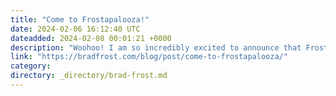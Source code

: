 ```yaml
---
title: "Come to Frostapalooza!"
date: 2024-02-06 16:12:40 UTC
dateadded: 2024-02-08 00:01:21 +0000
description: "Woohoo! I am so incredibly excited to announce that Frostapalooza is now live! The show is on August 17th at Mr. Smalls Theatre in Pittsburgh, PA, and you can see the event on Mr. Smalls’ website and get tickets at […]"
link: "https://bradfrost.com/blog/post/come-to-frostapalooza/"
category:
directory: _directory/brad-frost.md
---
```

